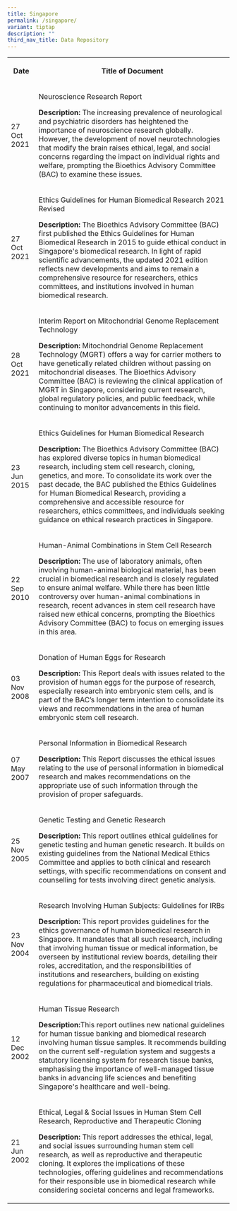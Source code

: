 ```yaml
---
title: Singapore
permalink: /singapore/
variant: tiptap
description: ""
third_nav_title: Data Repository
---
```

<table style="minWidth: 50px">
<colgroup>
<col>
<col>
</colgroup>
<tbody>
<tr>
<th rowspan="1" colspan="1">
<p>Date</p>
</th>
<th rowspan="1" colspan="1">
<p>Title of Document</p>
</th>
</tr>
<tr>
<td rowspan="1" colspan="1">
<p>27 Oct 2021</p>
</td>
<td rowspan="1" colspan="1">
<p>Neuroscience Research Report</p>
<p><strong>Description:</strong> The increasing prevalence of neurological
and psychiatric disorders has heightened the importance of neuroscience
research globally. However, the development of novel neurotechnologies
that modify the brain raises ethical, legal, and social concerns regarding
the impact on individual rights and welfare, prompting the Bioethics Advisory
Committee (BAC) to examine these issues.</p>
</td>
</tr>
<tr>
<td rowspan="1" colspan="1">
<p>27 Oct 2021</p>
</td>
<td rowspan="1" colspan="1">
<p>Ethics Guidelines for Human Biomedical Research 2021 Revised</p>
<p><strong>Description: </strong>The Bioethics Advisory Committee (BAC) first
published the Ethics Guidelines for Human Biomedical Research in 2015 to
guide ethical conduct in Singapore's biomedical research. In light of rapid
scientific advancements, the updated 2021 edition reflects new developments
and aims to remain a comprehensive resource for researchers, ethics committees,
and institutions involved in human biomedical research.</p>
</td>
</tr>
<tr>
<td rowspan="1" colspan="1">
<p>28 Oct 2021</p>
</td>
<td rowspan="1" colspan="1">
<p>Interim Report on Mitochondrial Genome Replacement Technology</p>
<p><strong>Description:</strong> Mitochondrial Genome Replacement Technology
(MGRT) offers a way for carrier mothers to have genetically related children
without passing on mitochondrial diseases. The Bioethics Advisory Committee
(BAC) is reviewing the clinical application of MGRT in Singapore, considering
current research, global regulatory policies, and public feedback, while
continuing to monitor advancements in this field.</p>
</td>
</tr>
<tr>
<td rowspan="1" colspan="1">
<p>23 Jun 2015</p>
</td>
<td rowspan="1" colspan="1">
<p>Ethics Guidelines for Human Biomedical Research</p>
<p><strong>Description:</strong> The Bioethics Advisory Committee (BAC) has
explored diverse topics in human biomedical research, including stem cell
research, cloning, genetics, and more. To consolidate its work over the
past decade, the BAC published the Ethics Guidelines for Human Biomedical
Research, providing a comprehensive and accessible resource for researchers,
ethics committees, and individuals seeking guidance on ethical research
practices in Singapore.</p>
</td>
</tr>
<tr>
<td rowspan="1" colspan="1">
<p>22 Sep 2010</p>
</td>
<td rowspan="1" colspan="1">
<p>Human-Animal Combinations in Stem Cell Research</p>
<p><strong>Description:</strong> The use of laboratory animals, often involving
human-animal biological material, has been crucial in biomedical research
and is closely regulated to ensure animal welfare. While there has been
little controversy over human-animal combinations in research, recent advances
in stem cell research have raised new ethical concerns, prompting the Bioethics
Advisory Committee (BAC) to focus on emerging issues in this area.</p>
</td>
</tr>
<tr>
<td rowspan="1" colspan="1">
<p>03 Nov 2008</p>
</td>
<td rowspan="1" colspan="1">
<p>Donation of Human Eggs for Research</p>
<p><strong>Description:</strong> This Report deals with issues related to
the provision of human eggs for the purpose of research, especially research
into embryonic stem cells, and is part of the BAC’s longer term intention
to consolidate its views and recommendations in the area of human embryonic
stem cell research.</p>
</td>
</tr>
<tr>
<td rowspan="1" colspan="1">
<p>07 May 2007</p>
</td>
<td rowspan="1" colspan="1">
<p>Personal Information in Biomedical Research</p>
<p><strong>Description:</strong> This Report discusses the ethical issues
relating to the use of personal information in biomedical research and
makes recommendations on the appropriate use of such information through
the provision of proper safeguards.</p>
</td>
</tr>
<tr>
<td rowspan="1" colspan="1">
<p>25 Nov 2005</p>
</td>
<td rowspan="1" colspan="1">
<p>Genetic Testing and Genetic Research</p>
<p><strong>Description:</strong> This report outlines ethical guidelines for
genetic testing and human genetic research. It builds on existing guidelines
from the National Medical Ethics Committee and applies to both clinical
and research settings, with specific recommendations on consent and counselling
for tests involving direct genetic analysis.</p>
</td>
</tr>
<tr>
<td rowspan="1" colspan="1">
<p>23 Nov 2004</p>
</td>
<td rowspan="1" colspan="1">
<p>Research Involving Human Subjects: Guidelines for IRBs</p>
<p><strong>Description: </strong>This report provides guidelines for the
ethics governance of human biomedical research in Singapore. It mandates
that all such research, including that involving human tissue or medical
information, be overseen by institutional review boards, detailing their
roles, accreditation, and the responsibilities of institutions and researchers,
building on existing regulations for pharmaceutical and biomedical trials.</p>
</td>
</tr>
<tr>
<td rowspan="1" colspan="1">
<p>12 Dec 2002</p>
</td>
<td rowspan="1" colspan="1">
<p>Human Tissue Research</p>
<p><strong>Description:</strong>This report outlines new national guidelines
for human tissue banking and biomedical research involving human tissue
samples. It recommends building on the current self-regulation system and
suggests a statutory licensing system for research tissue banks, emphasising
the importance of well-managed tissue banks in advancing life sciences
and benefiting Singapore's healthcare and well-being.</p>
</td>
</tr>
<tr>
<td rowspan="1" colspan="1">
<p>21 Jun 2002</p>
</td>
<td rowspan="1" colspan="1">
<p>Ethical, Legal &amp; Social Issues in Human Stem Cell Research, Reproductive
and Therapeutic Cloning</p>
<p><strong>Description: </strong>This report addresses the ethical, legal,
and social issues surrounding human stem cell research, as well as reproductive
and therapeutic cloning. It explores the implications of these technologies,
offering guidelines and recommendations for their responsible use in biomedical
research while considering societal concerns and legal frameworks.</p>
</td>
</tr>
</tbody>
</table>
<p></p>